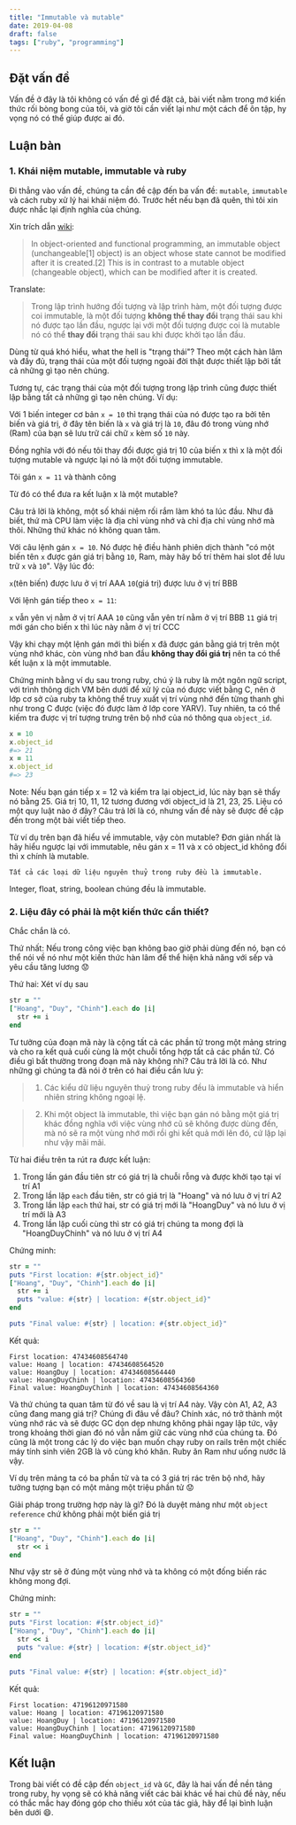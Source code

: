 ```yaml
---
title: "Immutable và mutable"
date: 2019-04-08
draft: false
tags: ["ruby", "programming"]
---
```


## Đặt vấn đề

Vấn đề ở đây là tôi không có vấn đề gì để đặt cả, bài viết nằm trong mớ kiến thức rối bòng bong của tôi, và giờ tôi cần viết lại như một cách để ôn tập, hy vọng nó có thể giúp được ai đó.

## Luận bàn

### 1. Khái niệm mutable, immutable và ruby

Đi thẳng vào vấn đề, chúng ta cần đề cập đến ba vấn đề: `mutable`, `immutable` và cách ruby xử lý hai khái niệm đó. Trước hết nếu bạn đã quên, thì tôi xin được nhắc lại định nghĩa của chúng.

Xin trích dẫn [wiki](https://en.wikipedia.org/wiki/Immutable_object):

> In object-oriented and functional programming, an immutable object (unchangeable[1] object) is an object whose state cannot be modified after it is created.[2] This is in contrast to a mutable object (changeable object), which can be modified after it is created.

Translate: 

> Trong lập trình hướng đối tượng và lập trình hàm, một đối tượng được coi immutable, là một đối tượng **không thể thay đổi** trạng thái sau khi nó được tạo lần đầu, ngược lại với một đối tượng được coi là mutable nó có thể **thay đổi** trạng thái sau khi được khởi tạo lần đầu.

Dùng từ quá khó hiểu, what the hell is "trạng thái"? Theo một cách hàn lâm và đầy đủ, trạng thái của một đối tượng ngoài đời thật được thiết lập bởi tất cả những gì tạo nên chúng.

Tương tự, các trạng thái của một đối tượng trong lập trình cũng được thiết lập bằng tất cả những gì tạo nên chúng. Ví dụ:

Với 1 biến integer cơ bản `x = 10` thì trạng thái của nó được tạo ra bởi tên biến và giá trị, ở đây tên biến là `x` và giá trị là `10`, đâu đó trong vùng nhớ (Ram) của bạn sẽ lưu trữ cái chữ `x` kèm số `10` này. 

Đồng nghĩa với đó nếu tôi thay đổi được giá trị 10 của biến x thì x là một đối tượng mutable và ngược lại nó là một đối tượng immutable. 

Tôi gán `x = 11` và thành công

Từ đó có thể đưa ra kết luận x là một mutable? 

Câu trả lời là không, một số khái niệm rối rắm làm khó ta lúc đầu. Như đã biết, thứ mà CPU làm việc là địa chỉ vùng nhớ và chỉ địa chỉ vùng nhớ mà thôi. Những thứ khác nó không quan tâm.

Với câu lệnh gán `x = 10`. Nó được hệ điều hành phiên dịch thành "có một biến tên `x` được gán giá trị bằng `10`, Ram, mày hãy bố trí thêm hai slot để lưu trữ `x` và `10`". Vậy lúc đó:

`x`(tên biến) được lưu ở vị trí AAA
`10`(giá trị) được lưu ở vị trí BBB

Với lệnh gán tiếp theo `x = 11`:

`x` vẫn yên vị nằm ở vị trí AAA
`10` cũng vẫn yên trí nằm ở vị trí BBB
`11` giá trị mới gán cho biến x thì lúc này nằm ở vị trí CCC

Vậy khi chạy một lệnh gán mới thì biến x đã được gán bằng giá trị trên một vùng nhớ khác, còn vùng nhớ ban đầu **không thay đổi giá trị** nên ta có thể kết luận x là một immutable.

Chứng minh bằng ví dụ sau trong ruby, chú ý là ruby là một ngôn ngữ script, với trình thông dịch VM bên dưới để xử lý của nó được viết bằng C, nên ở lớp cơ sở của ruby ta không thể truy xuất vị trí vùng nhớ đến từng thanh ghi như trong C được (việc đó được làm ở lớp core YARV). Tuy nhiên, ta có thể kiếm tra được vị trí tượng trưng trên bộ nhớ của nó thông qua `object_id`.

```ruby
x = 10
x.object_id 
#=> 21
x = 11
x.object_id
#=> 23
```

Note: Nếu bạn gán tiếp x = 12 và kiểm tra lại object_id, lúc này bạn sẽ thấy nó bằng 25. Giá trị 10, 11, 12 tương đương với object_id là 21, 23, 25. Liệu có một quy luật nào ở đây? Câu trả lời là có, nhưng vấn đề này sẽ được đề cập đến trong một bài viết tiếp theo.

Từ ví dụ trên bạn đã hiểu về immutable, vậy còn mutable? Đơn giản nhất là hãy hiểu ngược lại với immutable, nêu gán x = 11 và x có object_id không đổi thì x chính là mutable. 

```
Tất cả các loại dữ liệu nguyên thuỷ trong ruby đều là immutable.
```

Integer, float, string, boolean chúng đều là immutable.

### 2. Liệu đây có phải là một kiến thức cần thiết?

Chắc chắn là có. 

Thứ nhất: Nếu trong công việc bạn không bao giờ phải dùng đến nó, bạn có thể nói về nó như một kiến thức hàn lâm để thể hiện khả năng với sếp và yêu cầu tăng lương :worried:

Thứ hai: Xét ví dụ sau

```ruby
str = ""
["Hoang", "Duy", "Chinh"].each do |i|
  str += i
end
```

Tư tưởng của đoạn mã này là cộng tất cả các phần tử trong một mảng string và cho ra kết quả cuối cùng là một chuỗi tổng hợp tất cả các phần tử.
Có điều gì bất thường trong đoạn mã này không nhỉ? Câu trả lời là có. Như những gì chúng ta đã nói ở trên có hai điều cần lưu ý:

> 1. Các kiểu dữ liệu nguyên thuỷ trong ruby đều là immutable và hiển nhiên string không ngoại lệ.  

> 2. Khi một object là immutable, thì việc bạn gán nó bằng một giá trị khác đồng nghĩa với việc vùng nhớ cũ sẽ không được dùng đến, mà nó sẽ ra một vùng nhớ mới rồi ghi kết quả mới lên đó, cứ lặp lại như vậy mãi mãi.

Từ hai điều trên ta rút ra được kết luận:

1. Trong lần gán đầu tiên str có giá trị là chuỗi rỗng và được khởi tạo tại ví trí A1
2. Trong lần lặp `each` đầu tiên, str có giá trị là "Hoang" và nó lưu ở vị trí A2
3. Trong lần lặp `each` thứ hai, str có giá trị mới là "HoangDuy" và nó lưu ở vị trí mới là A3
4. Trong lần lặp cuối cùng thì str có giá trị chúng ta mong đợi là "HoangDuyChinh" và nó lưu ở vị trí A4

Chứng minh:

```ruby
str = ""
puts "First location: #{str.object_id}"
["Hoang", "Duy", "Chinh"].each do |i|
  str += i  
  puts "value: #{str} | location: #{str.object_id}"
end     

puts "Final value: #{str} | location: #{str.object_id}"
```

Kết quả: 
```
First location: 47434608564740
value: Hoang | location: 47434608564520
value: HoangDuy | location: 47434608564440
value: HoangDuyChinh | location: 47434608564360
Final value: HoangDuyChinh | location: 47434608564360
```

Và thứ chúng ta quan tâm từ đó về sau là vị trí A4 này. Vậy còn A1, A2, A3 cũng đang mang giá trị? Chúng đi đâu về đâu? Chính xác, nó trở thành một vùng nhớ rác và sẽ được GC dọn dẹp nhưng không phải ngay lập tức, vậy trong khoảng thời gian đó nó vẫn nắm giữ các vùng nhớ của chúng ta. Đó cũng là một trong các lý do việc bạn muốn chạy ruby on rails trên một chiếc máy tính sinh viên 2GB là vô cùng khó khăn. Ruby ăn Ram như uống nước lã vậy. 

Ví dụ trên mảng ta có ba phần tử và ta có 3 giá trị rác trên bộ nhớ, hãy tưởng tượng bạn có một mảng một triệu phần tử :worried: 

Giải pháp trong trường hợp này là gì? Đó là duyệt mảng như một `object reference` chứ không phải một biến giá trị

```ruby
str = ""
["Hoang", "Duy", "Chinh"].each do |i|
  str << i
end
```

Như vậy str sẽ ở đúng một vùng nhớ và ta không có một đống biến rác không mong đợi.

Chứng minh:

```ruby
str = ""
puts "First location: #{str.object_id}"
["Hoang", "Duy", "Chinh"].each do |i| 
  str << i
  puts "value: #{str} | location: #{str.object_id}"
end

puts "Final value: #{str} | location: #{str.object_id}"
```

Kết quả:
```
First location: 47196120971580
value: Hoang | location: 47196120971580
value: HoangDuy | location: 47196120971580
value: HoangDuyChinh | location: 47196120971580
Final value: HoangDuyChinh | location: 47196120971580
```
## Kết luận

Trong bài viết có đề cập đến `object_id` và `GC`, đây là hai vấn đề nền tảng trong ruby, hy vọng sẽ có khả năng viết các bài khác về hai chủ đề này, nếu có thắc mắc hay đóng góp cho thiếu xót của tác giả, hãy để lại bình luận bên dưới :smile:.
